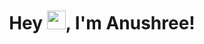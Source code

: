 <div align="center">
<h1> Hey <img src="https://raw.githubusercontent.com/MartinHeinz/MartinHeinz/master/wave.gif" width="30">, I'm Anushree!</h1>
</div>
